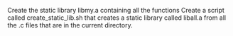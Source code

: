 Create the static library libmy.a containing all the functions Create a script called create_static_lib.sh that creates a static library called liball.a from all the .c files that are in the current directory.
